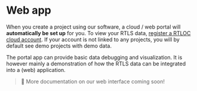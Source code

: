 # Web app

When you create a project using our software, a cloud / web portal will **automatically be set up** for you. To view your RTLS data, [register a RTLOC cloud account](https://app.rtloc.com/register). If your account is not linked to any projects, you will by default see demo projects with demo data.

The portal app can provide basic data debugging and visualization. It is however mainly a demonstration of how the RTLS data can be integrated into a (web) application.

> :hammer: More documentation on our web interface coming soon!